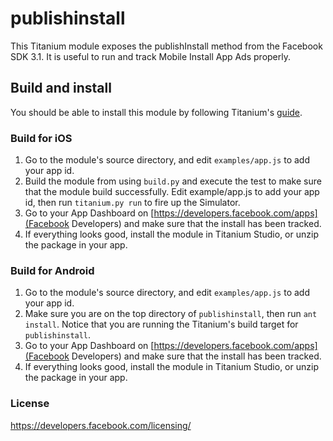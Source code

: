 # publishinstall

This Titanium module exposes the publishInstall method from the Facebook SDK 3.1. It is useful to run and track Mobile Install App Ads properly.

## Build and install

You should be able to install this module by following Titanium's [guide](https://wiki.appcelerator.org/display/tis/Using+Titanium+Modules).

### Build for iOS

1. Go to the module's source directory, and edit `examples/app.js` to add your app id.
2. Build the module from using `build.py` and execute the test to make sure that the module build successfully. Edit example/app.js to add your app id, then run `titanium.py run` to fire up the Simulator.
3. Go to your App Dashboard on [https://developers.facebook.com/apps](Facebook Developers) and make sure that the install has been tracked.
4. If everything looks good, install the module in Titanium Studio, or unzip the package in your app.

### Build for Android

1. Go to the module's source directory, and edit `examples/app.js` to add your app id.
2. Make sure you are on the top directory of `publishinstall`, then run `ant install`. Notice that you are running the Titanium's build target for `publishinstall`.
3. Go to your App Dashboard on [https://developers.facebook.com/apps](Facebook Developers) and make sure that the install has been tracked.
4. If everything looks good, install the module in Titanium Studio, or unzip the package in your app.

### License

https://developers.facebook.com/licensing/
